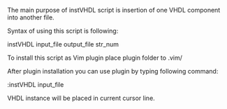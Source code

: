 The main purpose of instVHDL script is insertion of one VHDL component into another file.

Syntax of using this script is following:

  instVHDL input_file output_file str_num

To install this script as Vim plugin place plugin folder to .vim/

After plugin installation you can use plugin by typing following command:

  :instVHDL input_file

VHDL instance will be placed in current cursor line.
